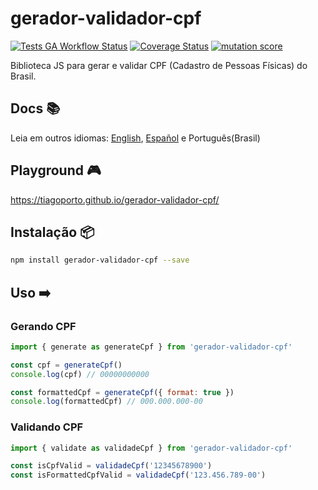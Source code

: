 # gerador-validador-cpf

[![Tests GA Workflow Status](https://img.shields.io/github/actions/workflow/status/tiagoporto/gerador-validador-cpf/unit-tests.yml?label=unit%20tests&logo=githubactions&logoColor=white&style=flat-square)](https://github.com/tiagoporto/gerador-validador-cpf/actions/workflows/unit-tests.yml)
[![Coverage Status](https://img.shields.io/coverallsCoverage/github/tiagoporto/gerador-validador-cpf.svg?logo=coveralls&style=flat-square)](https://coveralls.io/github/tiagoporto/gerador-validador-cpf)
[![mutation score](https://img.shields.io/endpoint?style=flat-square&url=https://badge-api.stryker-mutator.io/github.com/tiagoporto/gerador-validador-cpf/main)](https://dashboard.stryker-mutator.io/reports/github.com/tiagoporto/gerador-validador-cpf/main)

Biblioteca JS para gerar e validar CPF (Cadastro de Pessoas Físicas) do Brasil.

## Docs 📚

Leia em outros idiomas: [English](https://github.com/tiagoporto/gerador-validador-cpf/blob/main/packages/gerador-validador-cpf/README.en.md), [Español](https://github.com/tiagoporto/gerador-validador-cpf/blob/main/packages/gerador-validador-cpf/README.es.md) e Português(Brasil)

## Playground 🎮

<https://tiagoporto.github.io/gerador-validador-cpf/>

## Instalação 📦

```bash
npm install gerador-validador-cpf --save
```

## Uso ➡️

### Gerando CPF

```javascript
import { generate as generateCpf } from 'gerador-validador-cpf'

const cpf = generateCpf()
console.log(cpf) // 00000000000

const formattedCpf = generateCpf({ format: true })
console.log(formattedCpf) // 000.000.000-00
```

### Validando CPF

```javascript
import { validate as validadeCpf } from 'gerador-validador-cpf'

const isCpfValid = validadeCpf('12345678900')
const isFormattedCpfValid = validadeCpf('123.456.789-00')
```

